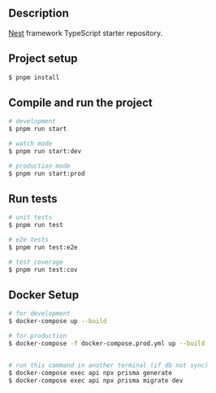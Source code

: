 ## Description

[Nest](https://github.com/nestjs/nest) framework TypeScript starter repository.

## Project setup

```bash
$ pnpm install
```

## Compile and run the project

```bash
# development
$ pnpm run start

# watch mode
$ pnpm run start:dev

# production mode
$ pnpm run start:prod
```

## Run tests

```bash
# unit tests
$ pnpm run test

# e2e tests
$ pnpm run test:e2e

# test coverage
$ pnpm run test:cov
```

## Docker Setup

```bash
# for development
$ docker-compose up --build

# for production
$ docker-compose -f docker-compose.prod.yml up --build


# run this command in another terminal (if db not sync)
$ docker-compose exec api npx prisma generate
$ docker-compose exec api npx prisma migrate dev
```
